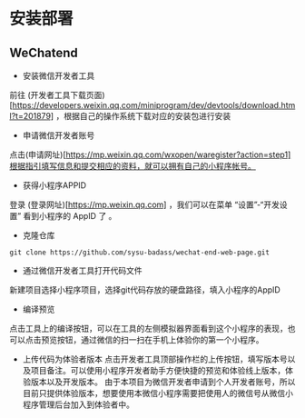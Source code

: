 # 安装部署

## WeChatend

* 安装微信开发者工具

前往 (开发者工具下载页面)[https://developers.weixin.qq.com/miniprogram/dev/devtools/download.html?t=201879] ，根据自己的操作系统下载对应的安装包进行安装

* 申请微信开发者账号

点击(申请网址)[https://mp.weixin.qq.com/wxopen/waregister?action=step1]根据指引填写信息和提交相应的资料，就可以拥有自己的小程序帐号。

* 获得小程序APPID

登录 (登录网址)[https://mp.weixin.qq.com] ，我们可以在菜单 “设置”-“开发设置” 看到小程序的 AppID 了 。

* 克隆仓库

```
git clone https://github.com/sysu-badass/wechat-end-web-page.git
```

* 通过微信开发者工具打开代码文件

新建项目选择小程序项目，选择git代码存放的硬盘路径，填入小程序的AppID

* 编译预览

点击工具上的编译按钮，可以在工具的左侧模拟器界面看到这个小程序的表现，也可以点击预览按钮，通过微信的扫一扫在手机上体验你的第一个小程序。

* 上传代码为体验者版本
点击开发者工具顶部操作栏的上传按钮，填写版本号以及项目备注。可以使用小程序开发者助手方便快捷的预览和体验线上版本，体验版本以及开发版本。
由于本项目为微信开发者申请到个人开发者账号，所以目前只提供体验版本，想要使用本微信小程序需要把使用人的微信号从微信小程序管理后台加入到体验者中。
